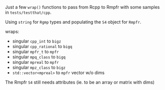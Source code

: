 Just a few `wrap()` functions to pass from Rcpp to Rmpfr with some samples in `tests/testthat/cpp`.

Using `string` for `Rgmp` types and populating the `S4` object for `Rmpfr`.

wraps:  
  - singular `cpp_int` to `bigz`
  - singular `cpp_rational` to `bigq`
  - singular `mpfr_t` to `mpfr`
  - singular `mpq_class` to `bigq`
  - singular `mpreal` to `mpfr`
  - singular `mpz_class` to `bigz`
  - `std::vector<mpreal>` to `mpfr` vector w/o dims

The Rmpfr `S4` still needs attributes (ie. to be an array or matrix with dims)

